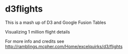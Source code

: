 # d3flights
This is a mash up of D3 and Google Fusion Tables

Visualizing 1 million flight details

For more info and credits see http://ramblings.mcpher.com/Home/excelquirks/d3/flights
